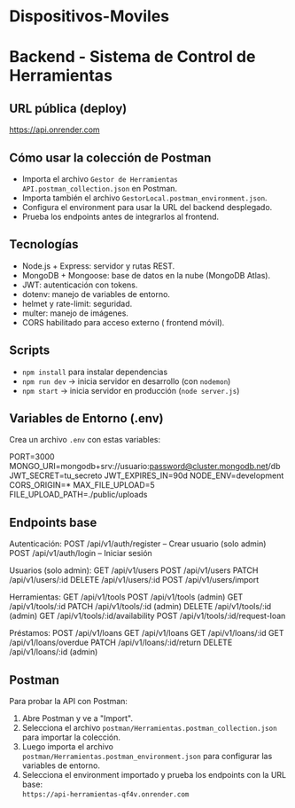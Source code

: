 # Dispositivos-Moviles
# Backend - Sistema de Control de Herramientas

## URL pública (deploy)
https://api.onrender.com

## Cómo usar la colección de Postman
- Importa el archivo `Gestor de Herramientas API.postman_collection.json` en Postman.
- Importa también el archivo `GestorLocal.postman_environment.json`.
- Configura el environment para usar la URL del backend desplegado.
- Prueba los endpoints antes de integrarlos al frontend.
## Tecnologías
- Node.js + Express: servidor y rutas REST.
- MongoDB + Mongoose: base de datos en la nube (MongoDB Atlas).
- JWT: autenticación con tokens.
- dotenv: manejo de variables de entorno.
- helmet y rate-limit: seguridad.
- multer: manejo de imágenes.
- CORS habilitado para acceso externo ( frontend móvil).

## Scripts
- `npm install` para instalar dependencias
- `npm run dev` → inicia servidor en desarrollo (con `nodemon`)
- `npm start` → inicia servidor en producción (`node server.js`)

## Variables de Entorno (.env)

Crea un archivo `.env` con estas variables:

PORT=3000
MONGO_URI=mongodb+srv://usuario:password@cluster.mongodb.net/db
JWT_SECRET=tu_secreto
JWT_EXPIRES_IN=90d
NODE_ENV=development
CORS_ORIGIN=*
MAX_FILE_UPLOAD=5
FILE_UPLOAD_PATH=./public/uploads

## Endpoints base

Autenticación:
POST /api/v1/auth/register – Crear usuario (solo admin)
POST /api/v1/auth/login – Iniciar sesión

Usuarios (solo admin):
GET /api/v1/users
POST /api/v1/users
PATCH /api/v1/users/:id
DELETE /api/v1/users/:id
POST /api/v1/users/import

Herramientas:
GET /api/v1/tools
POST /api/v1/tools (admin)
GET /api/v1/tools/:id
PATCH /api/v1/tools/:id (admin)
DELETE /api/v1/tools/:id (admin)
GET /api/v1/tools/:id/availability
POST /api/v1/tools/:id/request-loan

Préstamos:
POST /api/v1/loans
GET /api/v1/loans
GET /api/v1/loans/:id
GET /api/v1/loans/overdue
PATCH /api/v1/loans/:id/return
DELETE /api/v1/loans/:id (admin)

## Postman

Para probar la API con Postman:

1. Abre Postman y ve a "Import".  
2. Selecciona el archivo `postman/Herramientas.postman_collection.json` para importar la colección.  
3. Luego importa el archivo `postman/Herramientas.postman_environment.json` para configurar las variables de entorno.  
4. Selecciona el environment importado y prueba los endpoints con la URL base:  
   `https://api-herramientas-qf4v.onrender.com`
